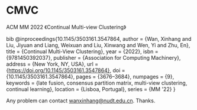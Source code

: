 # CMVC
ACM MM 2022 《Continual Multi-view Clustering》

bib
@inproceedings{10.1145/3503161.3547864,
author = {Wan, Xinhang and Liu, Jiyuan and Liang, Weixuan and Liu, Xinwang and Wen, Yi and Zhu, En},
title = {Continual Multi-View Clustering},
year = {2022},
isbn = {9781450392037},
publisher = {Association for Computing Machinery},
address = {New York, NY, USA},
url = {https://doi.org/10.1145/3503161.3547864},
doi = {10.1145/3503161.3547864},
pages = {3676–3684},
numpages = {9},
keywords = {late fusion, consensus partition matrix, multi-view clustering, continual learning},
location = {Lisboa, Portugal},
series = {MM '22}
}


Any problem can contact wanxinhang@nudt.edu.cn. Thanks.
